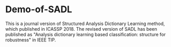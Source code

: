 # Demo-of-SADL

This is a journal version of Structured Analysis Dictionary Learning method, which published in ICASSP 2018.
The revised version of SADL has been published as "Analysis dictionary learning based classification: structure for robustness" in IEEE TIP.
